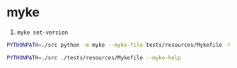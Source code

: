 # myke

1. `myke set-version`

```sh
PYTHONPATH=./src python -m myke --myke-file tests/resources/Mykefile -h

PYTHONPATH=./src ./tests/resources/Mykefile --myke-help
```